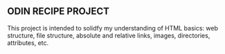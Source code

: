 ## ODIN RECIPE PROJECT ##

This project is intended to solidfy my understanding of HTML basics: web structure, file structure, absolute and relative links, images, directories, attributes, etc. 
